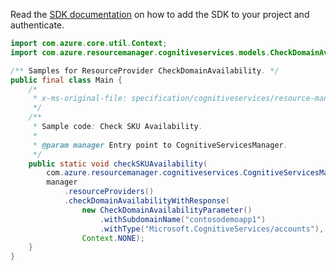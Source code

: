 Read the [SDK documentation](https://github.com/Azure/azure-sdk-for-java/blob/azure-resourcemanager-cognitiveservices_1.0.0-beta.4/sdk/cognitiveservices/azure-resourcemanager-cognitiveservices/README.md) on how to add the SDK to your project and authenticate.

```java
import com.azure.core.util.Context;
import com.azure.resourcemanager.cognitiveservices.models.CheckDomainAvailabilityParameter;

/** Samples for ResourceProvider CheckDomainAvailability. */
public final class Main {
    /*
     * x-ms-original-file: specification/cognitiveservices/resource-manager/Microsoft.CognitiveServices/stable/2022-03-01/examples/CheckDomainAvailability.json
     */
    /**
     * Sample code: Check SKU Availability.
     *
     * @param manager Entry point to CognitiveServicesManager.
     */
    public static void checkSKUAvailability(
        com.azure.resourcemanager.cognitiveservices.CognitiveServicesManager manager) {
        manager
            .resourceProviders()
            .checkDomainAvailabilityWithResponse(
                new CheckDomainAvailabilityParameter()
                    .withSubdomainName("contosodemoapp1")
                    .withType("Microsoft.CognitiveServices/accounts"),
                Context.NONE);
    }
}
```
